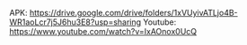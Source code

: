 APK: https://drive.google.com/drive/folders/1xVUyivATLjo4B-WR1aoLcr7j5J6hu3E8?usp=sharing
Youtube: https://www.youtube.com/watch?v=IxAOnox0UcQ
